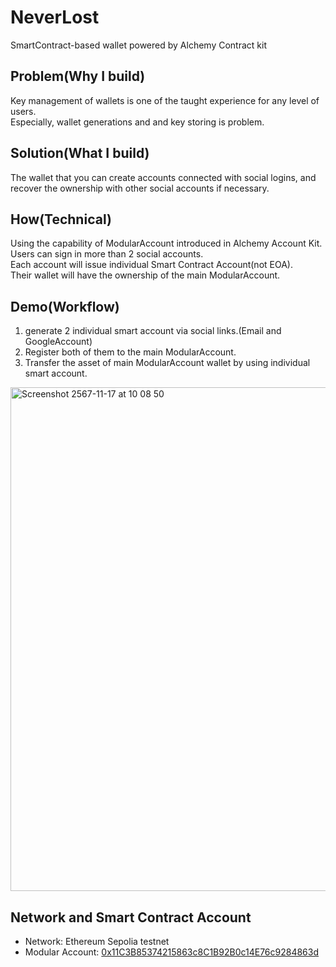 # NeverLost
SmartContract-based wallet powered by Alchemy Contract kit

## Problem(Why I build) 
Key management of wallets is one of the taught experience for any level of users.   
Especially, wallet generations and and key storing is problem.

## Solution(What I build)
The wallet that you can create accounts connected with social logins, and recover the ownership with other social accounts if necessary.

## How(Technical)
Using the capability of ModularAccount introduced in Alchemy Account Kit.  
Users can sign in more than 2 social accounts.   
Each account will issue individual Smart Contract Account(not EOA).   
Their wallet will have the ownership of the main ModularAccount.

## Demo(Workflow) 
1. generate 2 individual smart account via social links.(Email and GoogleAccount)
2. Register both of them to the main ModularAccount.
3. Transfer the asset of main ModularAccount wallet by using individual smart account.

<img width="806" alt="Screenshot 2567-11-17 at 10 08 50" src="https://github.com/user-attachments/assets/8b5d05dc-d656-481e-ab63-5748ac67b4e1">

## Network and Smart Contract Account
- Network: Ethereum Sepolia testnet
- Modular Account: [0x11C3B85374215863c8C1B92B0c14E76c9284863d](https://sepolia.etherscan.io/address/0x11C3B85374215863c8C1B92B0c14E76c9284863d#tokentxns)
